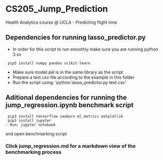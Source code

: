 # CS205_Jump_Prediction
Health Analytics course @ UCLA - Predicting flight time 

## Dependencies for running lasso_predictor.py
- In order for this script to run smoothly make sure you are running python 3.xx
```
 pip3 install numpy pandas scikit-learn
```
- Make sure model.pkl is in the same library as the script
- Prepare a test.csv file according to the example in this folder
- Run the script using: 'python lasso_predictor.py test.csv' 


## Aditional dependencies for running the jump_regression.ipynb benchmark script
```
 pip3 install tensorflow seaborn ml_metrics matplotlib
 pip3 install jupyter 
- Run: jupyter notebook
``` 
and open benchmarking script


### Click jump_regression.md for a markdown view of the benchmarking process
